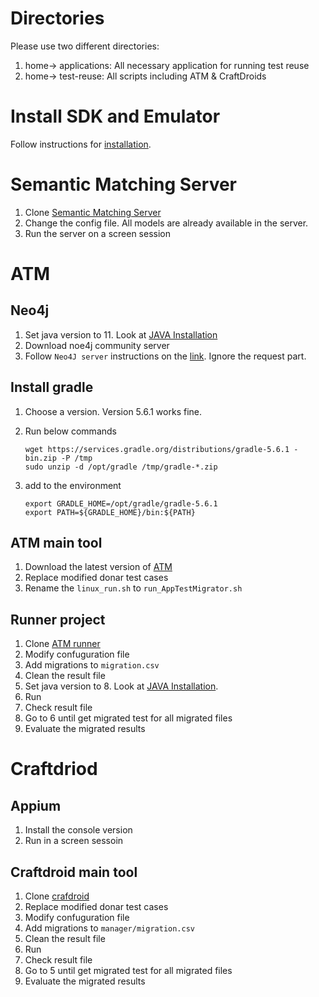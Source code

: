 # Directories
Please use two different directories:

1. home-> applications: All necessary application for running test reuse
2. home-> test-reuse: All scripts including ATM & CraftDroids

# Install SDK and Emulator

Follow instructions for [installation](http://star-rep.inf.usi.ch/Mohebbi/test_reuse_install/blob/master/SDK_Install.md).



# Semantic Matching Server
1. Clone [Semantic Matching Server](http://star-rep.inf.usi.ch/Mohebbi/matching-server)
1. Change the config file. All models are already available in the server.
1. Run the server on a screen session



# ATM
## Neo4j
1. Set java version to 11. Look at [JAVA Installation](http://star-rep.inf.usi.ch/Mohebbi/test_reuse_install/blob/master/java_Install.md)
1. Download noe4j community server
1. Follow `Neo4J server` instructions on the [link](http://star-rep.inf.usi.ch/star/Alexios-Stoupis/blob/master/AppTestMigrator/Neo4j.md). Ignore the request part.

## Install gradle
1. Choose a version. Version 5.6.1 works fine.
1. Run below commands

    ```
    wget https://services.gradle.org/distributions/gradle-5.6.1 -bin.zip -P /tmp
    sudo unzip -d /opt/gradle /tmp/gradle-*.zip
    ```
1. add to the environment

    ```
    export GRADLE_HOME=/opt/gradle/gradle-5.6.1
    export PATH=${GRADLE_HOME}/bin:${PATH}
    ```


## ATM main tool
1. Download the latest version of [ATM](https://drive.google.com/file/d/1T75IhV4AGRzFU7cjeE4xOpKwcGBXwzCC/view?usp=sharing)
1. Replace modified donar test cases
1. Rename the `linux_run.sh` to `run_AppTestMigrator.sh`

## Runner project
1. Clone [ATM runner](http://star-rep.inf.usi.ch/Mohebbi/atm_runner)
1. Modify confuguration file
1. Add migrations to `migration.csv`
1. Clean the result file
2. Set java version to 8. Look at [JAVA Installation](http://star-rep.inf.usi.ch/Mohebbi/test_reuse_install/blob/master/java_Install.md).
1. Run
1. Check result file
1. Go to 6 until get migrated test for all migrated files
1. Evaluate the migrated results

# Craftdriod

## Appium
1. Install the console version
1. Run in a screen sessoin

## Craftdroid main tool

1. Clone [crafdroid](http://star-rep.inf.usi.ch/Mohebbi/Craftdroid-Modified)
1. Replace modified donar test cases
1. Modify confuguration file
1. Add migrations to `manager/migration.csv`
1. Clean the result file
1. Run
1. Check result file
1. Go to 5 until get migrated test for all migrated files
1. Evaluate the migrated results